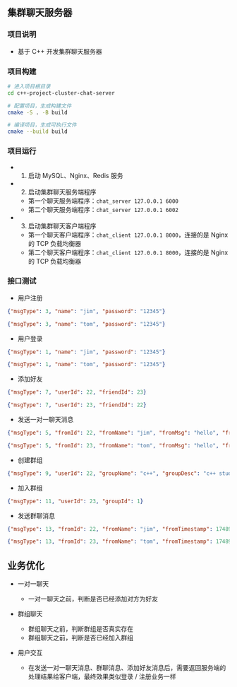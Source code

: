 ## 集群聊天服务器

### 项目说明

- 基于 C++ 开发集群聊天服务器

### 项目构建

``` sh
# 进入项目根目录
cd c++-project-cluster-chat-server

# 配置项目，生成构建文件
cmake -S . -B build

# 编译项目，生成可执行文件
cmake --build build
```

### 项目运行

- 1. 启动 MySQL、Nginx、Redis 服务

- 2. 启动集群聊天服务端程序
    - 第一个聊天服务端程序：`chat_server 127.0.0.1 6000`
    - 第二个聊天服务端程序：`chat_server 127.0.0.1 6002`

- 3. 启动集群聊天客户端程序
    - 第一个聊天客户端程序：`chat_client 127.0.0.1 8000`，连接的是 Nginx 的 TCP 负载均衡器
    - 第二个聊天客户端程序：`chat_client 127.0.0.1 8000`，连接的是 Nginx 的 TCP 负载均衡器

### 接口测试

- 用户注册

``` json
{"msgType": 3, "name": "jim", "password": "12345"}

{"msgType": 3, "name": "tom", "password": "12345"}
```

- 用户登录

``` json
{"msgType": 1, "name": "jim", "password": "12345"}

{"msgType": 1, "name": "tom", "password": "12345"}
```

- 添加好友

``` json
{"msgType": 7, "userId": 22, "friendId": 23}

{"msgType": 7, "userId": 23, "friendId": 22}
```

- 发送一对一聊天消息

``` json
{"msgType": 5, "fromId": 22, "fromName": "jim", "fromMsg": "hello", "fromTimestamp": 1748926809683, "toId": 23}

{"msgType": 5, "fromId": 23, "fromName": "tom", "fromMsg": "hello", "fromTimestamp": 1748926809785, "toId": 22}
```

- 创建群组

``` json
{"msgType": 9, "userId": 22, "groupName": "c++", "groupDesc": "c++ study"}
```

- 加入群组

``` json
{"msgType": 11, "userId": 23, "groupId": 1}
```

- 发送群聊消息

``` json
{"msgType": 13, "fromId": 22, "fromName": "jim", "fromTimestamp": 1748926809683, "groupId": 1, "groupMsg": "go to study c++"}

{"msgType": 13, "fromId": 23, "fromName": "tom", "fromTimestamp": 1748926809383, "groupId": 1, "groupMsg": "go to study rust"}
```

## 业务优化

- 一对一聊天
    - 一对一聊天之前，判断是否已经添加对方为好友

- 群组聊天
    - 群组聊天之前，判断群组是否真实存在
    - 群组聊天之前，判断是否已经加入群组

- 用户交互
    - 在发送一对一聊天消息、群聊消息、添加好友消息后，需要返回服务端的处理结果给客户端，最终效果类似登录 / 注册业务一样
